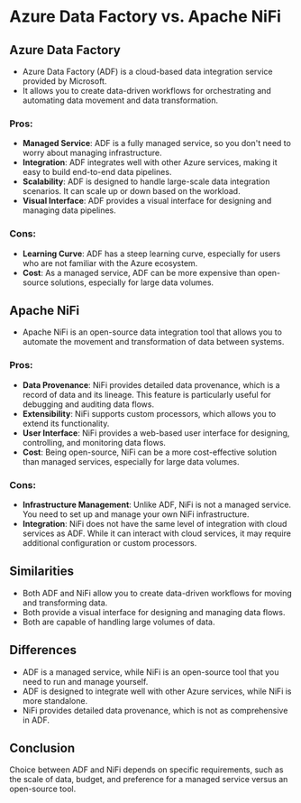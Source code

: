 # Azure Data Factory vs. Apache NiFi

## Azure Data Factory

* Azure Data Factory (ADF) is a cloud-based data integration service provided by Microsoft.
* It allows you to create data-driven workflows for orchestrating and automating data movement and data transformation.

### Pros:
- **Managed Service**: ADF is a fully managed service, so you don't need to worry about managing infrastructure.
- **Integration**: ADF integrates well with other Azure services, making it easy to build end-to-end data pipelines.
- **Scalability**: ADF is designed to handle large-scale data integration scenarios. It can scale up or down based on the workload.
- **Visual Interface**: ADF provides a visual interface for designing and managing data pipelines.

### Cons:
- **Learning Curve**: ADF has a steep learning curve, especially for users who are not familiar with the Azure ecosystem.
- **Cost**: As a managed service, ADF can be more expensive than open-source solutions, especially for large data volumes.

## Apache NiFi

* Apache NiFi is an open-source data integration tool that allows you to automate the movement and transformation of data between systems.

### Pros:
- **Data Provenance**: NiFi provides detailed data provenance, which is a record of data and its lineage. This feature is particularly useful for debugging and auditing data flows.
- **Extensibility**: NiFi supports custom processors, which allows you to extend its functionality.
- **User Interface**: NiFi provides a web-based user interface for designing, controlling, and monitoring data flows.
- **Cost**: Being open-source, NiFi can be a more cost-effective solution than managed services, especially for large data volumes.

### Cons:
- **Infrastructure Management**: Unlike ADF, NiFi is not a managed service. You need to set up and manage your own NiFi infrastructure.
- **Integration**: NiFi does not have the same level of integration with cloud services as ADF. While it can interact with cloud services, it may require additional configuration or custom processors.

## Similarities

- Both ADF and NiFi allow you to create data-driven workflows for moving and transforming data.
- Both provide a visual interface for designing and managing data flows.
- Both are capable of handling large volumes of data.

## Differences

- ADF is a managed service, while NiFi is an open-source tool that you need to run and manage yourself.
- ADF is designed to integrate well with other Azure services, while NiFi is more standalone.
- NiFi provides detailed data provenance, which is not as comprehensive in ADF.

## Conclusion
Choice between ADF and NiFi depends on specific requirements, such as the scale of data, budget, and preference for a managed service versus an open-source tool.
